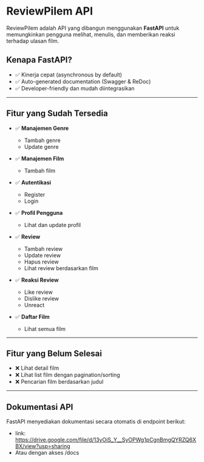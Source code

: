 # ReviewPilem API

ReviewPilem adalah API yang dibangun menggunakan **FastAPI** untuk memungkinkan pengguna melihat, menulis, dan memberikan reaksi terhadap ulasan film.

## Kenapa FastAPI?
- ✅ Kinerja cepat (asynchronous by default)
- ✅ Auto-generated documentation (Swagger & ReDoc)
- ✅ Developer-friendly dan mudah diintegrasikan

---

## Fitur yang Sudah Tersedia

- ✅ **Manajemen Genre**
  - Tambah genre
  - Update genre

- ✅ **Manajemen Film**
  - Tambah film

- ✅ **Autentikasi**
  - Register
  - Login

- ✅ **Profil Pengguna**
  - Lihat dan update profil

- ✅ **Review**
  - Tambah review
  - Update review
  - Hapus review
  - Lihat review berdasarkan film

- ✅ **Reaksi Review**
  - Like review
  - Dislike review
  - Unreact

- ✅ **Daftar Film**
  - Lihat semua film

---

## Fitur yang Belum Selesai

- ❌ Lihat detail film
- ❌ Lihat list film dengan pagination/sorting
- ❌ Pencarian film berdasarkan judul

---

## Dokumentasi API
FastAPI menyediakan dokumentasi secara otomatis di endpoint berikut:

- link: https://drive.google.com/file/d/13yOiS_Y__SyOPWg1pCgnBmgQYRZQ6XBX/view?usp=sharing
- Atau dengan akses /docs
